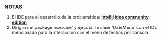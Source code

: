 ### NOTAS

1. El IDE para el desarrollo de la problemática: [__intellij idea community edition__](https://www.jetbrains.com/idea/download/?section=windows)
2. Dirigirse al package 'exercise' y ejecutar la clase 'DateMenu' con el IDE mencionado
   para la interacción con el menú de fechas por consola.
